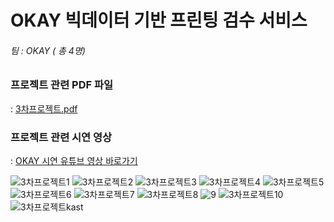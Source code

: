# OKAY 빅데이터 기반 프린팅 검수 서비스

###### 팀 : OKAY ( 총 4명)

### 프로젝트 관련 PDF 파일 
: [3차프로젝트.pdf](https://github.com/yminj1029/Goods/files/8973790/3.pdf)


### 프로젝트 관련 시연 영상 
: [OKAY 시연 유튜브 영상 바로가기](https://www.youtube.com/watch?v=LEoapwCI-KA)

![3차프로젝트1](https://user-images.githubusercontent.com/68888349/175478843-cfe96493-9448-4107-8669-9ae329bc5f32.jpg)
![3차프로젝트2](https://user-images.githubusercontent.com/68888349/175478851-ee10c46b-989f-4d24-895b-7b371318af7a.jpg)
![3차프로젝트3](https://user-images.githubusercontent.com/68888349/175478854-7303a489-a43a-4146-b0c7-5b607a13f666.jpg)
![3차프로젝트4](https://user-images.githubusercontent.com/68888349/175478856-b0086470-6120-4a6a-8562-5451c0c573e2.jpg)
![3차프로젝트5](https://user-images.githubusercontent.com/68888349/175478859-dfa4f5e1-24b8-469d-b9c3-9b5e4c32acf0.jpg)
![3차프로젝트6](https://user-images.githubusercontent.com/68888349/175478862-a996c0be-028f-4435-812c-ed3660382f8e.jpg)
![3차프로젝트7](https://user-images.githubusercontent.com/68888349/175478863-d88931fa-c149-4bf3-a211-73691146c5a7.jpg)
![3차프로젝트8](https://user-images.githubusercontent.com/68888349/175478865-e5383433-84b3-4d34-b5c4-3e1851a6f525.jpg)
![9](https://user-images.githubusercontent.com/68888349/175478874-afbcf83e-cdb1-4efe-b19c-a250fe9ac75d.jpg)
![3차프로젝트10](https://user-images.githubusercontent.com/68888349/175478892-2415d226-1886-40a2-bc91-a31d834a338d.jpg)
![3차프로젝트kast](https://user-images.githubusercontent.com/68888349/175480386-943d9d7e-dbf7-4168-96af-9aeaf7c202d9.jpg)
